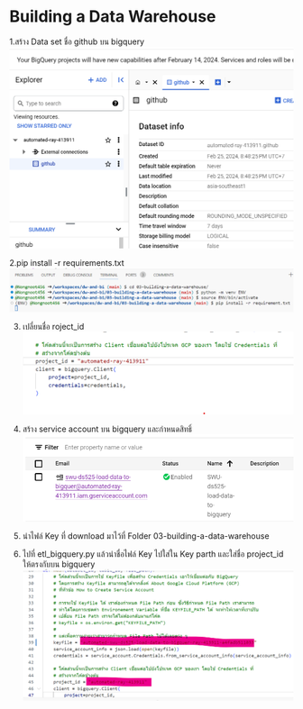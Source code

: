 # Building a Data Warehouse
1.สร้าง Data set ชื่อ github บน bigquery
![Alt text](image1.png)

2.pip install -r requirements.txt
![Alt text](image2.png)

3. เปลี่ยนชื่อ roject_id
![Alt text](image3.png)

4. สร้าง service account บน bigquery และกำหนดสิทธิ์
![Alt text](image4.png)

5. นำไฟล์ Key ที่ download มาไว้ที่ Folder 03-building-a-data-warehouse

6. ไปที่ etl_bigquery.py แล้วนำชื่อไฟล์ Key ไปใส่ใน Key parth และใส่ชื่อ project_id ให้ตรงกับบน bigquery
![Alt text](image5.png)